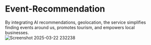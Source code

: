 # Event-Recommendation
By integrating AI recommendations, geolocation, the service simplifies finding events around us, promotes tourism, and empowers local businesses. 
<br>
![Screenshot 2025-03-22 232238](https://github.com/user-attachments/assets/889ad171-46ea-4646-8d6b-438fff3d0699)

<br>
